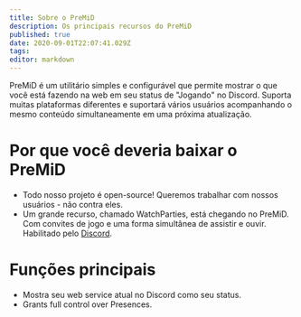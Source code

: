 ```yaml
---
title: Sobre o PreMiD
description: Os principais recursos do PreMiD
published: true
date: 2020-09-01T22:07:41.029Z
tags:
editor: markdown
---
```


PreMiD é um utilitário simples e configurável que permite mostrar o que você está fazendo na web em seu status de "Jogando" no Discord. Suporta muitas plataformas diferentes e suportará vários usuários acompanhando o mesmo conteúdo simultaneamente em uma próxima atualização.

# Por que você deveria baixar o PreMiD
- Todo nosso projeto é open-source! Queremos trabalhar com nossos usuários - não contra eles.
- Um grande recurso, chamado WatchParties, está chegando no PreMiD. Com convites de jogo e uma forma simultânea de assistir e ouvir. Habilitado pelo [Discord](https://discordapp.com/).

# Funções principais
- Mostra seu web service atual no Discord como seu status.
- Grants full control over Presences.